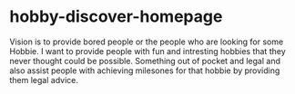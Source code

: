 # hobby-discover-homepage
Vision is to provide bored people or the people who are looking for some Hobbie. I want to provide people with fun and intresting hobbies that they never thought could be possible. Something out of pocket and legal and also assist people with achieving milesones for that hobbie by providing them legal advice.
